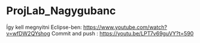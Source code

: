 # ProjLab_Nagygubanc

Így kell megnyitni Eclipse-ben: https://www.youtube.com/watch?v=wfDW2QYshog
Commit and push : https://youtu.be/LPT7v69guVY?t=590
